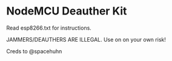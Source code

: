# NodeMCU Deauther Kit

Read esp8266.txt for instructions.

JAMMERS/DEAUTHERS ARE ILLEGAL.
Use on on your own risk!

Creds to @spacehuhn
